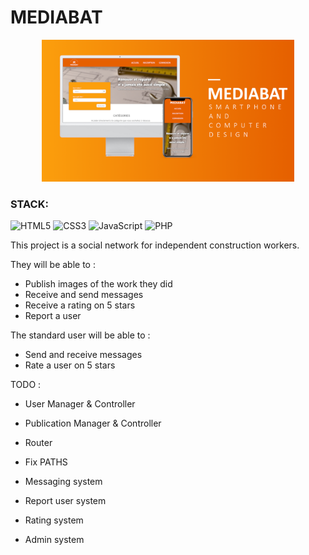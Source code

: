 # MEDIABAT

<p align="center">
<img src="Conception/concept/MAQUETTE.png" width="80%">
</p>

### STACK:
![HTML5](https://img.shields.io/badge/html5-%23E34F26.svg?style=for-the-badge&logo=html5&logoColor=white) ![CSS3](https://img.shields.io/badge/css3-%231572B6.svg?style=for-the-badge&logo=css3&logoColor=white) ![JavaScript](https://img.shields.io/badge/javascript-%23323330.svg?style=for-the-badge&logo=javascript&logoColor=%23F7DF1E) ![PHP](https://img.shields.io/badge/php-%23777BB4.svg?style=for-the-badge&logo=php&logoColor=white)


This project is a social network for independent construction workers.

They will be able to :
- Publish images of the work they did
- Receive and send messages
- Receive a rating on 5 stars
- Report a user

The standard user will be able to :
- Send and receive messages
- Rate a user on 5 stars

TODO :
- User Manager & Controller
- Publication Manager & Controller
- Router
- Fix PATHS

- Messaging system
- Report user system
- Rating system
- Admin system